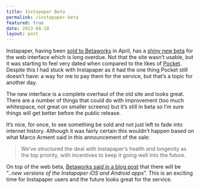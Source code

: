 ```yaml
---
title: Instapaper Beta
permalink: /instapaper-beta
featured: true
date: 2013-08-10
layout: post
---
```


Instapaper, having been [sold to Betaworks](http://www.marco.org/2013-04-25/instapaper-next-generation) in April, has a [shiny new beta](http://beta.instapaper.com) for the web interface which is long overdue. Not that the site wasn’t usable, but it was starting to feel very dated when compared to the likes of [Pocket](http://getpocket.com). Despite this I had stuck with Instapaper as it had the one thing Pocket still doesn’t have: a way for me to pay them for the service, but that’s a topic for another day.

The new interface is a complete overhaul of the old site and looks great. There are a number of things that could do with improvement (too much whitespace, not great on smaller screens) but it’s still in beta so I’m sure things will get better before the public release.

It’s nice, for once, to see something be sold and not just left to fade into internet history. Although it was fairly certain this wouldn’t happen based on what Marco Arment said in this announcement of the sale:

> We’ve structured the deal with Instapaper’s health and longevity as the top priority, with incentives to keep it going well into the future.

On top of the web beta, [Betaworks said in a blog post](http://blog.instapaper.com/post/57817543037) that there will be “_..new versions of the Instapaper iOS and Android apps_”. This is an exciting time for Instapaper users and the future looks great for the service.